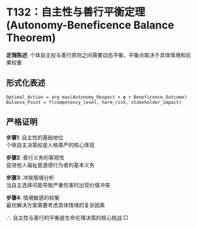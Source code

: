 # T132：自主性与善行平衡定理 (Autonomy-Beneficence Balance Theorem)  

**定理陈述**: 个体自主权与善行原则之间需要动态平衡，平衡点取决于具体情境和后果权重  

## 形式化表述  
```
Optimal_Action = arg max(Autonomy_Respect × φ + Beneficence_Outcome)  
Balance_Point = f(competency_level, harm_risk, stakeholder_impact)  
```

## 严格证明  

**步骤1**: 自主性的基础地位  
个体自主决策权是人格尊严的核心体现  

**步骤2**: 善行义务的客观性  
促进他人福祉是道德行为者的基本义务  

**步骤3**: 冲突情境分析  
当自主选择可能导致严重伤害时出现价值冲突  

**步骤4**: 情境敏感的权衡  
最优解决方案需要考虑具体情境的复杂因素  

∴ 自主性与善行的平衡是生命伦理决策的核心挑战 □  